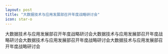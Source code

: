 ```yaml
---
layout: post
title: "大数据技术与应用发展部召开年度战略研讨会"
icon: star-o
---
```


大数据技术与应用发展部召开年度战略研讨会大数据技术与应用发展部召开年度战略研讨会大数据技术与应用发展部召开年度战略研讨会大数据技术与应用发展部召开年度战略研讨会